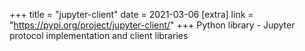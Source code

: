 +++
title = "jupyter-client"
date = 2021-03-06
[extra]
link = "https://pypi.org/project/jupyter-client/"
+++
Python library - Jupyter protocol implementation and client libraries

